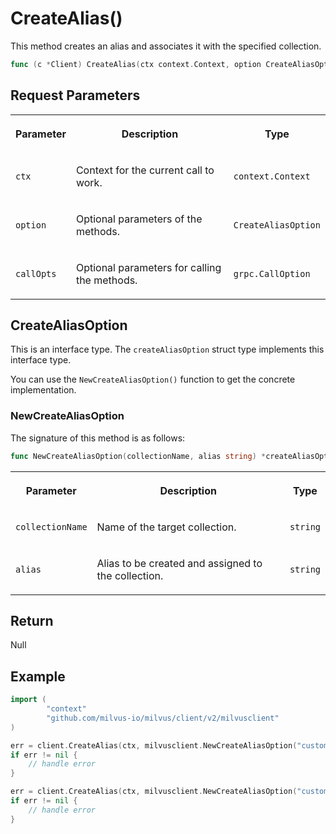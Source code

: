 # CreateAlias()

This method creates an alias and associates it with the specified collection.

```go
func (c *Client) CreateAlias(ctx context.Context, option CreateAliasOption, callOptions ...grpc.CallOption) error
```

## Request Parameters

<table>
   <tr>
     <th><p>Parameter</p></th>
     <th><p>Description</p></th>
     <th><p>Type</p></th>
   </tr>
   <tr>
     <td><p><code>ctx</code></p></td>
     <td><p>Context for the current call to work.</p></td>
     <td><p><code>context.Context</code></p></td>
   </tr>
   <tr>
     <td><p><code>option</code></p></td>
     <td><p>Optional parameters of the methods.</p></td>
     <td><p><code>CreateAliasOption</code></p></td>
   </tr>
   <tr>
     <td><p><code>callOpts</code></p></td>
     <td><p>Optional parameters for calling the methods.</p></td>
     <td><p><code>grpc.CallOption</code></p></td>
   </tr>
</table>

## CreateAliasOption

This is an interface type. The `createAliasOption` struct type implements this interface type. 

You can use the `NewCreateAliasOption()` function to get the concrete implementation.

### NewCreateAliasOption

The signature of this method is as follows:

```go
func NewCreateAliasOption(collectionName, alias string) *createAliasOption
```

<table>
   <tr>
     <th><p>Parameter</p></th>
     <th><p>Description</p></th>
     <th><p>Type</p></th>
   </tr>
   <tr>
     <td><p><code>collectionName</code></p></td>
     <td><p>Name of the target collection.</p></td>
     <td><p><code>string</code></p></td>
   </tr>
   <tr>
     <td><p><code>alias</code></p></td>
     <td><p>Alias to be created and assigned to the collection.</p></td>
     <td><p><code>string</code></p></td>
   </tr>
</table>

## Return

Null

## Example

```go
import (
        "context"
        "github.com/milvus-io/milvus/client/v2/milvusclient"
)

err = client.CreateAlias(ctx, milvusclient.NewCreateAliasOption("customized_setup_2", "bob"))
if err != nil {
    // handle error
}

err = client.CreateAlias(ctx, milvusclient.NewCreateAliasOption("customized_setup_2", "alice"))
if err != nil {
    // handle error
}
```
